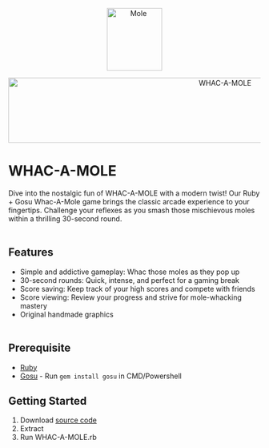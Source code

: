 <p align="center">
    <img src="https://i.imgur.com/qNyx67r.png" alt="Mole" width="110" height="125">
</p>
<p align="center">
    <img src="https://i.imgur.com/8mhaVjK.png" alt="WHAC-A-MOLE" width="850" height="130">
</p>

# WHAC-A-MOLE
Dive into the nostalgic fun of WHAC-A-MOLE with a modern twist! Our Ruby + Gosu Whac-A-Mole game brings the classic arcade experience to your fingertips. Challenge your reflexes as you smash those mischievous moles within a thrilling 30-second round.
<br><br>

## Features
- Simple and addictive gameplay: Whac those moles as they pop up
- 30-second rounds: Quick, intense, and perfect for a gaming break
- Score saving: Keep track of your high scores and compete with friends
- Score viewing: Review your progress and strive for mole-whacking mastery
- Original handmade graphics
<br><br>

## Prerequisite
- [Ruby](https://rubyinstaller.org/downloads/)
- [Gosu](https://www.libgosu.org/ruby.html) - Run `gem install gosu` in CMD/Powershell

## Getting Started
1. Download [source code](https://github.com/kazcfz/WHAC-A-MOLE/releases)
2. Extract
3. Run WHAC-A-MOLE.rb

